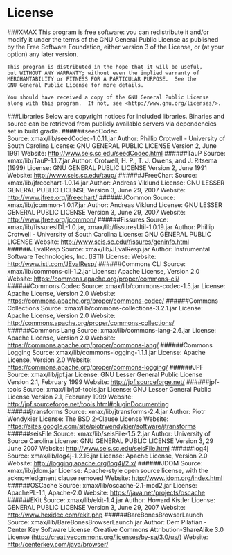 License
========

###XMAX
    This program is free software: you can redistribute it and/or modify
    it under the terms of the GNU General Public License as published by
    the Free Software Foundation, either version 3 of the License, or
    (at your option) any later version.

    This program is distributed in the hope that it will be useful,
    but WITHOUT ANY WARRANTY; without even the implied warranty of
    MERCHANTABILITY or FITNESS FOR A PARTICULAR PURPOSE.  See the
    GNU General Public License for more details.

    You should have received a copy of the GNU General Public License
    along with this program.  If not, see <http://www.gnu.org/licenses/>.

###Libraries
    Below are copyright notices for included libraries. Binaries and
    source can be retrieved from publicly available servers via
    dependencies set in build.gradle.
######seedCodec                                      
	Source: 		xmax/lib/seedCodec-1.0.11.jar
    Author:         Phillip Crotwell - University of South Carolina
    License:        GNU GENERAL PUBLIC LICENSE Version 2, June 1991
    Website:        http://www.seis.sc.edu/seedCodec.html
######TauP
	Source:			xmax/lib/TauP-1.1.7.jar
	Author:			Crotwell, H. P., T. J. Owens, and J. Ritsema (1999)
	License:		GNU GENERAL PUBLIC LICENSE Version 2, June 1991
	Website: 		http://www.seis.sc.edu/taup/
######JFreeChart
	Source:			xmax/lib/jfreechart-1.0.14.jar
	Author:			Andreas Viklund
	License:	    GNU LESSER GENERAL PUBLIC LICENSE Version 3, June 29, 2007
	Website:		http://www.jfree.org/jfreechart/
######JCommon
	Source:			xmax/lib/jcommon-1.0.17.jar
	Author:			Andreas Viklund
	License:		GNU LESSER GENERAL PUBLIC LICENSE Version 3, June 29, 2007
	Website:		http://www.jfree.org/jcommon/
######Fissures
	Source:			xmax/lib/fissuresIDL-1.0.jar, xmax/lib/fissuresUtil-1.0.19.jar
	Author:			Phillip Crotwell - University of South Carolina 
	License:		GNU GENERAL PUBLIC LICENSE
	Website:		http://www.seis.sc.edu/fissures/geninfo.html
######JEvalResp
	Source:			xmax/lib/JEvalResp.jar
	Author:			Instrumental Software Technologies, Inc. (ISTI)
	License:
	Website:		http://www.isti.com/JEvalResp/
######Commons CLI
	Source:			xmax/lib/commons-cli-1.2.jar
	License:		Apache License, Version 2.0
	Website:		https://commons.apache.org/proper/commons-cli/
######Commons Codec
	Source:			xmax/lib/commons-codec-1.5.jar
	License:		Apache License, Version 2.0
	Website:		https://commons.apache.org/proper/commons-codec/
######Commons Collections
	Source:			xmax/lib/commons-collections-3.2.1.jar
	License:		Apache License, Version 2.0
	Website:		http://commons.apache.org/proper/commons-collections/		
######Commons Lang
	Source:			xmax/lib/commons-lang-2.6.jar
	License:		Apache License, Version 2.0
	Website:		https://commons.apache.org/proper/commons-lang/	
######Commons Logging
	Source:			xmax/lib/commons-logging-1.1.1.jar
	License:		Apache License,	Version 2.0
	Website:		https://commons.apache.org/proper/commons-logging/
######JPF
	Source:			xmax/lib/jpf.jar
	License:		GNU Lesser General Public License Version 2.1, February 1999
	Website:		http://jpf.sourceforge.net/
######jpf-tools	
	Source:			xmax/lib/jpf-tools.jar
	License:		GNU Lesser General Public License Version 2.1, February 1999
	Website:		http://jpf.sourceforge.net/tools.html#pluginDocumenting
######jtransforms
	Source:			xmax/lib/jtransforms-2.4.jar
	Author:			Piotr Wendykier
	License:		The BSD 2-Clause License
	Website:		https://sites.google.com/site/piotrwendykier/software/jtransforms
######seisFile
	Source:			xmax/lib/seisFile-1.5.2.jar
	Author:			University of Source Carolina
	License:		GNU GENERAL PUBLIC LICENSE Version 3,  29 June 2007
	Website:		http://www.seis.sc.edu/seisFile.html
######log4j
	Source:			xmax/lib/log4j-1.2.16.jar
	License:		Apache License,	Version 2.0
	Website:		http://logging.apache.org/log4j/2.x/
######JDOM
	Source:			xmax/lib/jdom.jar
	License:		Apache-style open source license, with the acknowledgment clause removed
	Website:		http://www.jdom.org/index.html
######OSCache
	Source:			xmax/lib/oscache-2.1-mod2.jar
	License:		ApachePL-1.1, Apache-2.0
	Website:		https://java.net/projects/oscache
######EKit
	Source:			xmax/lib/ekit-1.4.jar
	Author:			Howard Kistler
	License:		GENERAL PUBLIC LICENSE Version 3, June 29, 2007
	Website:		http://www.hexidec.com/ekit.php
######BareBonesBrowserLaunch
	Source:			xmax/lib/BareBonesBrowserLaunch.jar
	Author:			Dem Pilafian - Center Key Software
	License:		Creative Commons Attribution-ShareAlike 3.0 License (http://creativecommons.org/licenses/by-sa/3.0/us/)
	Website:		http://centerkey.com/java/browser/

	

	